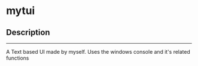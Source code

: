 # mytui

## Description
---

A Text based UI made by myself.
Uses the windows console and it's related functions
